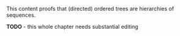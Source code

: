 
This content proofs that (directed) ordered trees are hierarchies of sequences.

**TODO** - this whole chapter needs substantial editing
